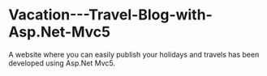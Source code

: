 # Vacation---Travel-Blog-with-Asp.Net-Mvc5
A website where you can easily publish your holidays and travels has been developed using Asp.Net Mvc5.
